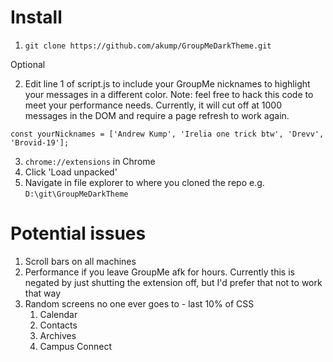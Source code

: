 # Install

1. `git clone https://github.com/akump/GroupMeDarkTheme.git`

Optional

   2. Edit line 1 of script.js to include your GroupMe nicknames to highlight your messages in a different color. Note: feel free to hack this code to meet your performance needs. Currently, it will cut off at 1000 messages in the DOM and require a page refresh to work again.

   
```
const yourNicknames = ['Andrew Kump', 'Irelia one trick btw', 'Drevv', 'Brovid-19'];
```

3. `chrome://extensions` in Chrome
4. Click 'Load unpacked'
5. Navigate in file explorer to where you cloned the repo e.g. `D:\git\GroupMeDarkTheme`



# Potential issues
1. Scroll bars on all machines
2. Performance if you leave GroupMe afk for hours. Currently this is negated by just shutting the extension off, but I'd prefer that not to work that way
3. Random screens no one ever goes to - last 10% of CSS
   1. Calendar
   2. Contacts
   3. Archives
   4. Campus Connect